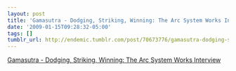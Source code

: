 ```yaml
---
layout: post
title: 'Gamasutra - Dodging, Striking, Winning: The Arc System Works Interview'
date: '2009-01-15T09:28:32-05:00'
tags: []
tumblr_url: http://endemic.tumblr.com/post/70673776/gamasutra-dodging-striking-winning-the-arc
---
```

[Gamasutra - Dodging, Striking, Winning: The Arc System Works Interview](http://www.gamasutra.com/view/feature/3902/dodging_striking_winning_the_.php)  

